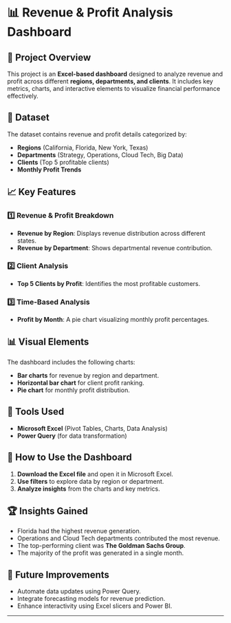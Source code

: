 # 📊 Revenue & Profit Analysis Dashboard

## 📌 Project Overview
This project is an **Excel-based dashboard** designed to analyze revenue and profit across different **regions, departments, and clients**. It includes key metrics, charts, and interactive elements to visualize financial performance effectively.

## 📂 Dataset
The dataset contains revenue and profit details categorized by:
- **Regions** (California, Florida, New York, Texas)
- **Departments** (Strategy, Operations, Cloud Tech, Big Data)
- **Clients** (Top 5 profitable clients)
- **Monthly Profit Trends**

## 📈 Key Features
### 1️⃣ **Revenue & Profit Breakdown**
- **Revenue by Region**: Displays revenue distribution across different states.
- **Revenue by Department**: Shows departmental revenue contribution.

### 2️⃣ **Client Analysis**
- **Top 5 Clients by Profit**: Identifies the most profitable customers.

### 3️⃣ **Time-Based Analysis**
- **Profit by Month**: A pie chart visualizing monthly profit percentages.

## 📊 Visual Elements
The dashboard includes the following charts:
- **Bar charts** for revenue by region and department.
- **Horizontal bar chart** for client profit ranking.
- **Pie chart** for monthly profit distribution.

## 🔧 Tools Used
- **Microsoft Excel** (Pivot Tables, Charts, Data Analysis)
- **Power Query** (for data transformation)

## 🚀 How to Use the Dashboard
1. **Download the Excel file** and open it in Microsoft Excel.
2. **Use filters** to explore data by region or department.
3. **Analyze insights** from the charts and key metrics.

## 🏆 Insights Gained
- Florida had the highest revenue generation.
- Operations and Cloud Tech departments contributed the most revenue.
- The top-performing client was **The Goldman Sachs Group**.
- The majority of the profit was generated in a single month.

## 📌 Future Improvements
- Automate data updates using Power Query.
- Integrate forecasting models for revenue prediction.
- Enhance interactivity using Excel slicers and Power BI.

---

